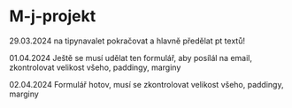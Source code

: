 ﻿# M-j-projekt

29.03.2024
na tipynavalet pokračovat a hlavně předělat pt textů!

01.04.2024
Ještě se musí udělat ten formulář, aby posílál na email, zkontrolovat velikost všeho, paddingy, marginy

02.04.2024 
Formulář hotov, musí se zkontrolovat velikost všeho, paddingy, marginy
